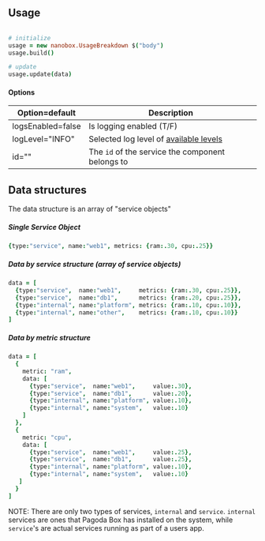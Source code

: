 ## Usage
```coffeescript

# initialize
usage = new nanobox.UsageBreakdown $("body")
usage.build()

# update
usage.update(data)
```

#### Options
| Option=default | Description |
|---|---|
| logsEnabled=false | Is logging enabled (T/F) |
| logLevel="INFO" | Selected log level of [available levels](https://github.com/sdomino/dash/blob/master/src/dash.coffee#L8) |
| id="" | The `id` of the service the component belongs to |

## Data structures
The data structure is an array of "service objects"

##### Single Service Object
``` coffeescript
{type:"service", name:"web1", metrics: {ram:.30, cpu:.25}}
```

##### Data by service structure (array of service objects)
```coffeescript
data = [
  {type:"service",  name:"web1",     metrics: {ram:.30, cpu:.25}},
  {type:"service",  name:"db1",      metrics: {ram:.20, cpu:.25}},
  {type:"internal", name:"platform", metrics: {ram:.10, cpu:.10}},
  {type:"internal", name:"other",    metrics: {ram:.10, cpu:.10}}
]
```

##### Data by metric structure
``` coffeescript
data = [
  {
    metric: "ram",
    data: [
      {type:"service",  name:"web1",     value:.30},
      {type:"service",  name:"db1",      value:.20},
      {type:"internal", name:"platform", value:.10},
      {type:"internal", name:"system",   value:.10}
    ]
  },
  {
    metric: "cpu",
    data: [
      {type:"service",  name:"web1",     value:.25},
      {type:"service",  name:"db1",      value:.25},
      {type:"internal", name:"platform", value:.10},
      {type:"internal", name:"system",   value:.10}
   ]
  }
]
```

NOTE: There are only two types of services, `internal` and `service`. `internal` services are ones that Pagoda Box has installed on the system, while `service`'s are actual services running as part of a users app.
